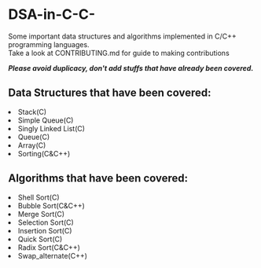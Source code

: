 # DSA-in-C-C-
Some important data structures and algorithms implemented in C/C++ programming languages. <br>
Take a look at CONTRIBUTING.md for guide to making contributions <br>

<strong><i>Please avoid duplicacy, don't add stuffs that have already been covered.</i></strong>

<h2>Data Structures that have been covered:</h2>
  <li>Stack(C)</li>
  <li>Simple Queue(C)</li>
  <li>Singly Linked List(C)</li>
  <li>Queue(C)</li>
  <li>Array(C)</li>
  <li>Sorting(C&C++)</li>


<h2>Algorithms that have been covered:</h2>
<li>Shell Sort(C)</li>
<li>Bubble Sort(C&C++)</li>
<li>Merge Sort(C)</li>
<li>Selection Sort(C)</li>
<li>Insertion Sort(C)</li>
<li>Quick Sort(C)</li>
<li>Radix Sort(C&C++)</li>
<li>Swap_alternate(C++)</li>